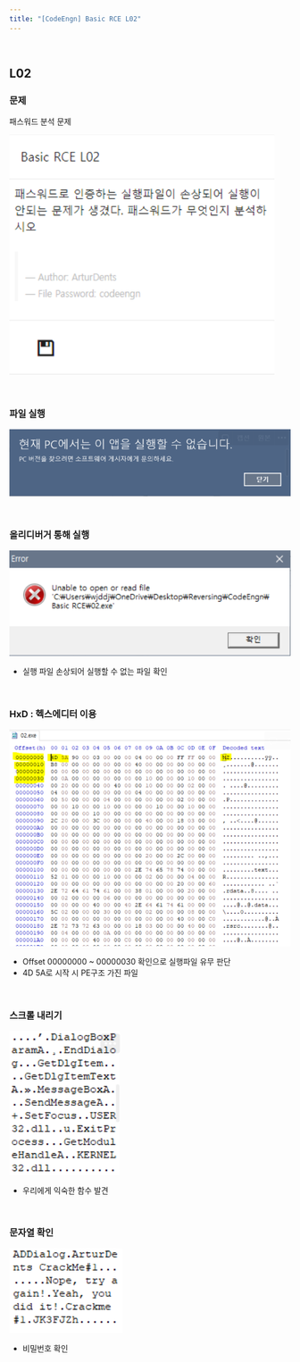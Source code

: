 ```yaml
---
title: "[CodeEngn] Basic RCE L02"
---
```


<br>

## L02

### 문제

패스워드 분석 문제

![image-20220401103626799](https://raw.githubusercontent.com/EONION-TH3DB/image_repo/main/img/image-20220401103626799.png)

<BR>

### 파일 실행

![image-20220401103707284](https://raw.githubusercontent.com/EONION-TH3DB/image_repo/main/img/image-20220401103707284.png)

<BR>

### 올리디버거 통해 실행

![image-20220401103728112](https://raw.githubusercontent.com/EONION-TH3DB/image_repo/main/img/image-20220401103728112.png)

- 실행 파일 손상되어 실행할 수 없는 파일 확인

<BR>

### HxD : 헥스에디터 이용

![image-20220401103831994](https://raw.githubusercontent.com/EONION-TH3DB/image_repo/main/img/image-20220401103831994.png)

- Offset 00000000 ~ 00000030 확인으로 실행파일 유무 판단
- 4D 5A로 시작 시 PE구조 가진 파일

<BR>

### 스크롤 내리기

![image-20220401103920363](https://raw.githubusercontent.com/EONION-TH3DB/image_repo/main/img/image-20220401103920363.png)

- 우리에게 익숙한 함수 발견

<BR>

### 문자열 확인

![image-20220401103953969](https://raw.githubusercontent.com/EONION-TH3DB/image_repo/main/img/image-20220401103953969.png)

- 비밀번호 확인